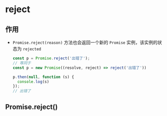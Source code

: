 # reject

## 作用

  - `Promise.reject(reason)` 方法也会返回一个新的 `Promise` 实例，该实例的状态为 `rejected`

    ```javascript
    const p = Promise.reject('出错了');
    // 等同于
    const p = new Promise((resolve, reject) => reject('出错了'))

    p.then(null, function (s) {
      console.log(s)
    });
    // 出错了
    ```

## Promise.reject()
